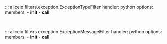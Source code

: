 ::: aliceio.filters.exception.ExceptionTypeFilter
    handler: python
    options:
      members:
        - __init__
        - __call__

<br/>

::: aliceio.filters.exception.ExceptionMessageFilter
    handler: python
    options:
      members:
        - __init__
        - __call__
